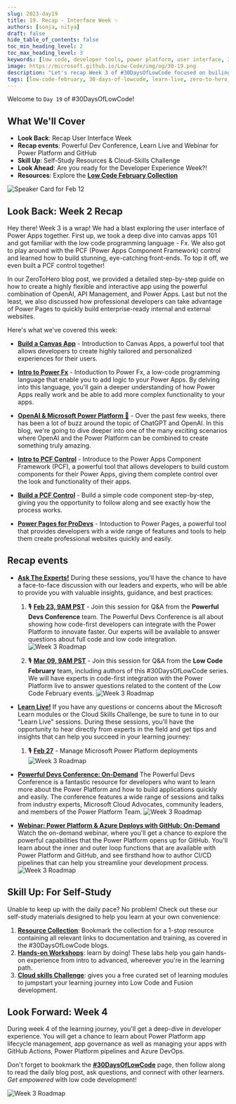 ```yaml
---
slug: 2023-day19
title: 19. Recap - Interface Week ✨
authors: [sonja, nitya]
draft: false
hide_table_of_contents: false
toc_min_heading_level: 2
toc_max_heading_level: 3
keywords: [low code, developer tools, power platform, user interface, 30DaysOfLowCode, recap]
image: https://microsoft.github.io/Low-Code/img/og/30-19.png
description: "Let's recap Week 3 of #30DaysOfLowCode focused on builing user interface quickly with power platform - join us at #LowCodeFebruary https://aka.ms/lowcode-february" 
tags: [low-code-february, 30-days-of-lowcode, learn-live, zero-to-hero, ask-the-expert,fusion-teams, power-platform, recap]
---
```


<head>
  <meta name="twitter:url" 
    content="https://microsoft.github.io/Low-Code/blog/2023-day19" />
  <meta name="twitter:title" 
    content="19. Recap - Interface Week ✨" />
  <meta name="twitter:description" 
    content="Let's recap Week 3 of #30DaysOfLowCode focused on builing user interface quickly with power platform - join us at #LowCodeFebruary https://aka.ms/lowcode-february" />
  <meta name="twitter:image" 
    content="https://microsoft.github.io/Low-Code/img/og/30-19.png" />
  <meta name="twitter:card" content="summary_large_image" />
  <meta name="twitter:creator" 
    content="@nitya" />
  <meta name="twitter:site" content="@AzureAdvocates" /> 
  <link rel="canonical" 
    href="https://microsoft.github.io/Low-Code/blog/2023-day19" />
</head>

Welcome to `Day 19` of #30DaysOfLowCode!

## What We'll Cover
 * **Look Back**: Recap User Interface Week
 * **Recap events**: Powerful Dev Conference, Learn Live and Webinar for Power Platform and GitHub
 * **Skill Up**: Self-Study Resources & Cloud-Skills Challenge
 * **Look Ahead**: Are you ready for the Developer Experience Week?!
 * **Resources**: Explore the [**Low Code February Collection**](https://aka.ms/lowcode-february/collection)

![Speaker Card for Feb 12](./../../../static/img/og/30-19.png)

## **Look Back**: Week 2 Recap

Hey there! Week 3 is a wrap! We had a blast exploring the user interface of Power Apps together. First up, we took a deep dive into canvas apps 101 and got familiar with the low code programming language - Fx. We also got to play around with the PCF (Power Apps Component Framework) control and learned how to build stunning, eye-catching front-ends. To top it off, we even built a PCF control together! 

In our ZeroToHero blog post, we provided a detailed step-by-step guide on how to create a highly flexible and interactive app using the powerful combination of OpenAI, API Management, and Power Apps. Last but not the least, we also discussed how professional developers can take advantage of Power Pages to quickly build enterprise-ready internal and external websites. 

Here's what we've covered this week:

* [**Build a Canvas App**](https://microsoft.github.io/Low-Code/blog/2023-day13) - Introduction to Canvas Apps, a powerful tool that allows developers to create highly tailored and personalized experiences for their users.

* [**Intro to Power Fx**](https://microsoft.github.io/Low-Code/blog/2023-day14) - Intoduction to Power Fx, a low-code programming language that enable you to add logic to your Power Apps. By delving into this language, you'll gain a deeper understanding of how Power Apps really work and be able to add more complex functionality to your apps. 

* [**OpenAI & Microsoft Power Platform 🚀**](https://microsoft.github.io/Low-Code/blog/2023-day15) - Over the past few weeks, there has been a lot of buzz around the topic of ChatGPT and OpenAI. In this blog, we're going to dive deeper into one of the many exciting scenarios where OpenAI and the Power Platform can be combined to create something truly amazing. 

* [**Intro to PCF Control**](https://microsoft.github.io/Low-Code/blog/2023-day16) - Introduce to the Power Apps Component Framework (PCF), a powerful tool that allows developers to build custom components for their Power Apps, giving them complete control over the look and functionality of their apps. 

* [**Build a PCF Control**](https://microsoft.github.io/Low-Code/blog/2023-day17) - Build a simple code component step-by-step, giving you the opportunity to follow along and see exactly how the process works.

* [**Power Pages for ProDevs**](https://microsoft.github.io/Low-Code/blog/2023-day18) - Intoduction to Power Pages, a powerful tool that provides developers with a wide range of features and tools to help them create professional websites quickly and easily. 


## **Recap events**

* [**Ask The Experts!**](http://localhost:3000/Low-Code/lowcode-february/Video-Live#ask-the-experts) During these sessions, you'll have the chance to have a face-to-face discussion with our leaders and experts, who will be able to provide you with valuable insights, guidance, and best practices:
    1. 🎙 [**Feb 23, 9AM PST**](https://aka.ms/ATE0223/RSVP ) - Join this session for Q&A from the **Powerful Devs Conference** team. The Powerful Devs Conference is all about showing how code-first developers can integrate with the Power Platform to innovate faster. Our experts will be available to answer questions about full code and low code integration.
    ![Week 3 Roadmap](ate_powerfuldev.png)

    2. 🎙 [**Mar 09, 9AM PST**](https://aka.ms/ATE0309/RSVP) - Join this session for Q&A from the **Low Code February** team, including authors of this #30DaysOfLowCode series. We will have experts in code-first integration with the Power Platform live to answer questions related to the content of the Low Code February events.
    ![Week 3 Roadmap](ate_lowcodefeb.png)


* [**Learn Live!**](https://aka.ms/lowcode-february/LearnLive) If you have any questions or concerns about the Microsoft Learn modules or the Cloud Skills Challenge, be sure to tune in to our "Learn Live" sessions. During these sessions, you'll have the opportunity to hear directly from experts in the field and get tips and insights that can help you succeed in your learning journey: 
  1. 🎙 [**Feb 27**](https://aka.ms/lowcode-february/LearnLive) - Manage Microsoft Power Platform deployments
  ![Week 3 Roadmap](LearnLive.png)

* [**Powerful Devs Conference: On-Demand**](https://learn.microsoft.com/events/learn-events/powerful-devs-2023/?WT.mc_id=javascript-82212-ninarasi) The Powerful Devs Conference is a fantastic resource for developers who want to learn more about the Power Platform and how to build applications quickly and easily. The conference features a wide range of sessions and talks from industry experts, Microsoft Cloud Advocates, community leaders, and members of the Power Platform Team. 
  ![Week 3 Roadmap](Powerful%20Dev%20Social-Simple1.png)

* [**Webinar: Power Platform & Azure Deploys with GitHub: On-Demand**](https://mktoevents.com/Microsoft+Event/383091/157-GQE-382) Watch the on-demand webinar, where you'll get a chance to explore the powerful capabilities that the Power Platform opens up for GitHub. You'll learn about the inner and outer loop functions that are available with Power Platform and GitHub, and see firsthand how to author CI/CD pipelines that can help you streamline your development process.
  ![Week 3 Roadmap](webinar.png)

## **Skill Up:** For Self-Study

Unable to keep up with the daily pace? No problem! Check out these our self-study materials designed to help you learn at your own convenience:
1. [**Resource Collection**](https://aka.ms/lowcode-february/collection): Bookmark the collection for a 1-stop resource containing all relevant links to documentation and training, as covered in the #30DaysOfLowCode blogs. 
2. [**Hands-on Workshops**](https://aka.ms/lowcode-february/workshop): learn by doing! These labs help you gain hands-on experience from intro to advanced, whereever you're in the learning path. 
3. [**Cloud skills Challenge**](https://aka.ms/lowcode-february/challenge): gives you a free curated set of learning modules to jumpstart your learning journey into Low Code and Fusion development. 

## **Look Forward**: Week 4

During week 4 of the learning journey, you'll get a deep-dive in developer experience. You will get a chance to learn about Power Platform app lifecycle management, app governance as well as managing your apps with GitHub Actions, Power Platform pipelines and Azure DevOps. 

Don't forget to bookmark the [**#30DaysOfLowCode**](https://aka.ms/lowcode-february/blog) page, then follow along to read the daily blog post, ask questions, and connect with other learners. _Get empowered_ with low code development!

![Week 3 Roadmap](./../../../static/img/og/30-week4.png)